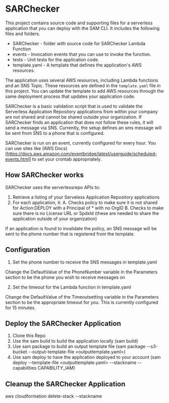# SARChecker

This project contains source code and supporting files for a serverless application that you can deploy with the SAM CLI. It includes the following files and folders.

- SARChecker - folder with source code for SARChecker Lambda Function
- events - Invocation events that you can use to invoke the function.
- tests - Unit tests for the application code. 
- template.yaml - A template that defines the application's AWS resources.

The application uses several AWS resources, including Lambda functions and an SNS Topic. These resources are defined in the `template.yaml` file in this project. You can update the template to add AWS resources through the same deployment process that updates your application code.

SARChecker is a basic validation script that is used to validate the Serverless Application Repository applications from within your company are not shared and cannot be shared outside your organization.  If SARChecker finds an application that does not follow these rules, it will send a message via SNS.  Currently, the setup defines an sms message will be sent from SNS to a phone that is configured.

SARChecker is run on an event, currently configured for every hour.  You can use sites like (AWS Docs)[https://docs.aws.amazon.com/eventbridge/latest/userguide/scheduled-events.html] to set your crontab appropriately.

## How SARChecker works

SARChecker uses the serverlessrepo APIs to:
1. Retrieve a listing of your Serveless Application Repository applications
2. For each application, it:
A. Checks policy to make sure it is not shared for Action:DEPLOY with a Principal of * with no OrgID
B. Checks to make sure there is no License URL or SpdxId (these are needed to share the application outside of your organization)

If an application is found to invalidate the policy, an SNS message will be sent to the phone number that is registered from the template.

## Configuration

1. Set the phone number to receive the SNS messages in template.yaml

Change the DefaultValue of the PhoneNumber variable in the Parameters section to be the phone you wish to receive messages on

2. Set the timeout for the Lambda function in template.yaml

Change the DefaultValue of the Timeoutsetting variable in the Parameters section to be the appropriate timeout for you.  This is currently configured for 15 minutes.

## Deploy the SARChecker Application

1. Clone this Repo
2. Use the sam build to build the application locally (sam build)
3. Use sam package to build an output template file (sam package --s3-bucket <yourbucket> --output-template-file <outputtemplate.yaml>)
4. Use sam deploy to have the application deployed to your account (sam deploy --template-file <outputtemplate.yaml> --stackname <yourstack> --capabilities CAPABILITY_IAM)

## Cleanup the SARChecker Application

aws cloudformation delete-stack --stackname <yourstack>